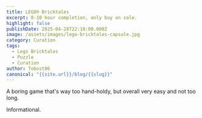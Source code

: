 ```yaml
---
title: LEGO® Bricktales
excerpt: 8-10 hour completion, only buy on sale.
highlight: false
publishDate: 2025-04-28T22:10:00.000Z
image: /assets/images/lego-bricktales-capsule.jpg
category: Curation
tags:
  - Lego Bricktales
  - Puzzle
  - Curation
author: Tobost06
canonical: "{{site.url}}/blog/{{slug}}"
---
```

A boring game that's way too hand-holdy, but overall very easy and not too long.

Informational.
